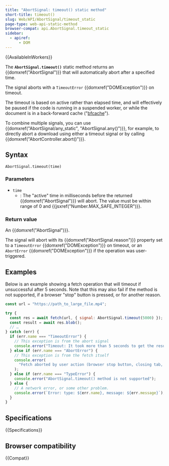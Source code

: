 ```yaml
---
title: "AbortSignal: timeout() static method"
short-title: timeout()
slug: Web/API/AbortSignal/timeout_static
page-type: web-api-static-method
browser-compat: api.AbortSignal.timeout_static
sidebar:
  - apiref:
      - DOM
---
```


{{AvailableInWorkers}}

The **`AbortSignal.timeout()`** static method returns an {{domxref("AbortSignal")}} that will automatically abort after a specified time.

The signal aborts with a `TimeoutError` {{domxref("DOMException")}} on timeout.

The timeout is based on active rather than elapsed time, and will effectively be paused if the code is running in a suspended worker, or while the document is in a back-forward cache ("[bfcache](https://web.dev/articles/bfcache)").

To combine multiple signals, you can use {{domxref("AbortSignal/any_static", "AbortSignal.any()")}}, for example, to directly abort a download using either a timeout signal or by calling {{domxref("AbortController.abort()")}}.

## Syntax

```js-nolint
AbortSignal.timeout(time)
```

### Parameters

- `time`
  - : The "active" time in milliseconds before the returned {{domxref("AbortSignal")}} will abort.
    The value must be within range of 0 and {{jsxref("Number.MAX_SAFE_INTEGER")}}.

### Return value

An {{domxref("AbortSignal")}}.

The signal will abort with its {{domxref("AbortSignal.reason")}} property set to a `TimeoutError` {{domxref("DOMException")}} on timeout, or an `AbortError` {{domxref("DOMException")}} if the operation was user-triggered.

## Examples

Below is an example showing a fetch operation that will timeout if unsuccessful after 5 seconds.
Note that this may also fail if the method is not supported, if a browser "stop" button is pressed, or for another reason.

```js
const url = "https://path_to_large_file.mp4";

try {
  const res = await fetch(url, { signal: AbortSignal.timeout(5000) });
  const result = await res.blob();
  // …
} catch (err) {
  if (err.name === "TimeoutError") {
    // This exception is from the abort signal
    console.error("Timeout: It took more than 5 seconds to get the result!");
  } else if (err.name === "AbortError") {
    // This exception is from the fetch itself
    console.error(
      "Fetch aborted by user action (browser stop button, closing tab, etc.",
    );
  } else if (err.name === "TypeError") {
    console.error("AbortSignal.timeout() method is not supported");
  } else {
    // A network error, or some other problem.
    console.error(`Error: type: ${err.name}, message: ${err.message}`);
  }
}
```

## Specifications

{{Specifications}}

## Browser compatibility

{{Compat}}
